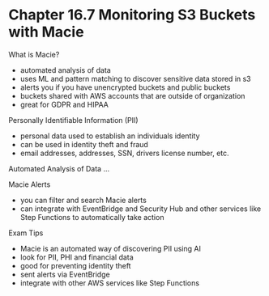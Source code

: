 # Chapter 16.7 Monitoring S3 Buckets with Macie

What is Macie?
- automated analysis of data
- uses ML and pattern matching to discover sensitive data stored in s3
- alerts you if you have unencrypted buckets and public buckets
- buckets shared with AWS accounts that are outside of organization
- great for GDPR and HIPAA

Personally Identifiable Information (PII)
- personal data used to establish an individuals identity
- can be used in identity theft and fraud
- email addresses, addresses, SSN, drivers license number, etc.

Automated Analysis of Data
...

Macie Alerts
- you can filter and search Macie alerts
- can integrate with EventBridge and Security Hub and other services like Step Functions to automatically take action

Exam Tips
- Macie is an automated way of discovering PII using AI
- look for PII, PHI and financial data
- good for preventing identity theft
- sent alerts via EventBridge
- integrate with other AWS services like Step Functions